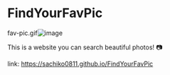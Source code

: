 
# FindYourFavPic

fav-pic.gif![image](https://user-images.githubusercontent.com/58486384/111749731-6ef0c980-884f-11eb-81ed-f44e12bac991.png)


This is a website you can search beautiful photos! 📷

link: https://sachiko0811.github.io/FindYourFavPic

